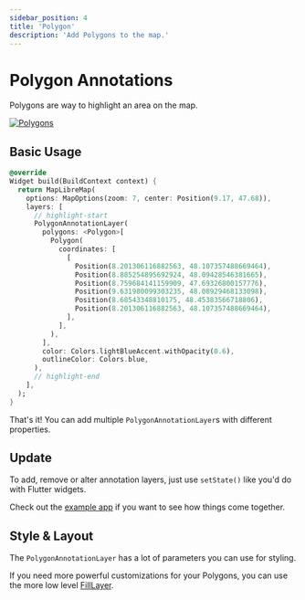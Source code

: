 ```yaml
---
sidebar_position: 4
title: 'Polygon'
description: 'Add Polygons to the map.'
---
```


# Polygon Annotations

Polygons are way to highlight an area on the map.

<a href="/demo/#/annotations/polygon">
<img src="/img/annotations/annotations-polygon.jpg" 
     alt="Polygons" />
</a>

## Basic Usage

```dart
@override
Widget build(BuildContext context) {
  return MapLibreMap(
    options: MapOptions(zoom: 7, center: Position(9.17, 47.68)),
    layers: [
      // highlight-start
      PolygonAnnotationLayer(
        polygons: <Polygon>[
          Polygon(
            coordinates: [
              [
                Position(8.201306116882563, 48.107357488669464),
                Position(8.885254895692924, 48.09428546381665),
                Position(8.759684141159909, 47.69326800157776),
                Position(9.631980099303235, 48.08929468133098),
                Position(8.68543348810175, 48.45383566718806),
                Position(8.201306116882563, 48.107357488669464),
              ],
            ],
          ),
        ],
        color: Colors.lightBlueAccent.withOpacity(0.6),
        outlineColor: Colors.blue,
      ),
      // highlight-end
    ],
  );
}
```

That's it! You can add multiple `PolygonAnnotationLayer`s with different
properties.

## Update

To add, remove or alter annotation layers, just use `setState()` like you'd do
with Flutter widgets.

Check out
the [example app](https://github.com/josxha/flutter-maplibre/blob/main/example/lib/annotations_polygon_page.dart)
if you want to see how things come together.

## Style & Layout

The `PolygonAnnotationLayer` has a lot of parameters you can use for styling.

If you need more powerful customizations for your Polygons, you can use the more
low level [FillLayer](../layers/fill-layer).